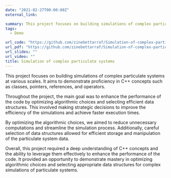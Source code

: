 ```yaml
---
date: "2021-02-27T00:00:00Z"
external_link: 

summary: This project focuses on building simulations of complex particulate systems at various scales. It aims to demonstrate proficiency in C++ concepts such as classes, pointers, references, and operators.
tags:
  - Demo

url_code: "https://github.com/zinebettarraf/Simulation-of-complex-particulate-systems/tree/main"
url_pdf: "https://github.com/zinebettarraf/Simulation-of-complex-particulate-systems/blob/main/Documentation.pdf"
url_slides: ""
url_video: ""
title: Simulation of complex particulate systems
---
```

This project focuses on building simulations of complex particulate systems at various scales. It aims to demonstrate proficiency in C++ concepts such as classes, pointers, references, and operators.

Throughout the project, the main goal was to enhance the performance of the code by optimizing algorithmic choices and selecting efficient data structures. This involved making strategic decisions to improve the efficiency of the simulations and achieve faster execution times.

By optimizing the algorithmic choices, we aimed to reduce unnecessary computations and streamline the simulation process. Additionally, careful selection of data structures allowed for efficient storage and manipulation of the particulate system data.

Overall, this project required a deep understanding of C++ concepts and the ability to leverage them effectively to enhance the performance of the code. It provided an opportunity to demonstrate mastery in optimizing algorithmic choices and selecting appropriate data structures for complex simulations of particulate systems.